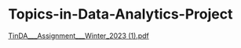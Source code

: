 # Topics-in-Data-Analytics-Project
[TinDA___Assignment___Winter_2023 (1).pdf](https://github.com/sawtvik/Topics-in-Data-Analytics-Project/files/11632110/TinDA___Assignment___Winter_2023.1.pdf)
